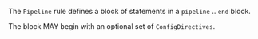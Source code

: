 The `Pipeline` rule defines a block of statements in a `pipeline` .. `end` block.

The block MAY begin with an optional set of `ConfigDirectives`.

